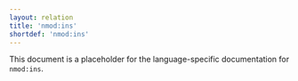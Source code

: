 ```yaml
---
layout: relation
title: 'nmod:ins'
shortdef: 'nmod:ins'
---
```


This document is a placeholder for the language-specific documentation
for `nmod:ins`.
